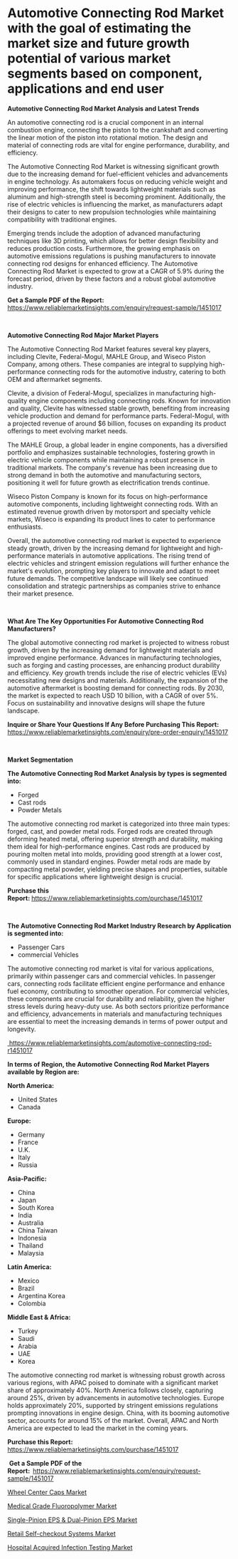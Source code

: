 <p><h1>Automotive Connecting Rod Market with the goal of estimating the market size and future growth potential of various market segments based on component, applications and end user</h1></p><p><strong>Automotive Connecting Rod Market Analysis and Latest Trends</strong></p>
<p><p>An automotive connecting rod is a crucial component in an internal combustion engine, connecting the piston to the crankshaft and converting the linear motion of the piston into rotational motion. The design and material of connecting rods are vital for engine performance, durability, and efficiency. </p><p>The Automotive Connecting Rod Market is witnessing significant growth due to the increasing demand for fuel-efficient vehicles and advancements in engine technology. As automakers focus on reducing vehicle weight and improving performance, the shift towards lightweight materials such as aluminum and high-strength steel is becoming prominent. Additionally, the rise of electric vehicles is influencing the market, as manufacturers adapt their designs to cater to new propulsion technologies while maintaining compatibility with traditional engines.</p><p>Emerging trends include the adoption of advanced manufacturing techniques like 3D printing, which allows for better design flexibility and reduces production costs. Furthermore, the growing emphasis on automotive emissions regulations is pushing manufacturers to innovate connecting rod designs for enhanced efficiency. The Automotive Connecting Rod Market is expected to grow at a CAGR of 5.9% during the forecast period, driven by these factors and a robust global automotive industry.</p></p>
<p><strong>Get a Sample PDF of the Report:&nbsp;</strong> <a href="https://www.reliablemarketinsights.com/enquiry/request-sample/1451017?utm_campaign=1197&utm_medium=2&utm_source=Github&utm_content=ia&utm_term=02112024&utm_id=automotive-connecting-rod">https://www.reliablemarketinsights.com/enquiry/request-sample/1451017</a></p>
<p>&nbsp;</p>
<p><strong>Automotive Connecting Rod Major Market Players</strong></p>
<p><p>The Automotive Connecting Rod Market features several key players, including Clevite, Federal-Mogul, MAHLE Group, and Wiseco Piston Company, among others. These companies are integral to supplying high-performance connecting rods for the automotive industry, catering to both OEM and aftermarket segments.</p><p>Clevite, a division of Federal-Mogul, specializes in manufacturing high-quality engine components including connecting rods. Known for innovation and quality, Clevite has witnessed stable growth, benefiting from increasing vehicle production and demand for performance parts. Federal-Mogul, with a projected revenue of around $6 billion, focuses on expanding its product offerings to meet evolving market needs.</p><p>The MAHLE Group, a global leader in engine components, has a diversified portfolio and emphasizes sustainable technologies, fostering growth in electric vehicle components while maintaining a robust presence in traditional markets. The company's revenue has been increasing due to strong demand in both the automotive and manufacturing sectors, positioning it well for future growth as electrification trends continue.</p><p>Wiseco Piston Company is known for its focus on high-performance automotive components, including lightweight connecting rods. With an estimated revenue growth driven by motorsport and specialty vehicle markets, Wiseco is expanding its product lines to cater to performance enthusiasts.</p><p>Overall, the automotive connecting rod market is expected to experience steady growth, driven by the increasing demand for lightweight and high-performance materials in automotive applications. The rising trend of electric vehicles and stringent emission regulations will further enhance the market's evolution, prompting key players to innovate and adapt to meet future demands. The competitive landscape will likely see continued consolidation and strategic partnerships as companies strive to enhance their market presence.</p></p>
<p>&nbsp;</p>
<p><strong>What Are The Key Opportunities For Automotive Connecting Rod Manufacturers?</strong></p>
<p><p>The global automotive connecting rod market is projected to witness robust growth, driven by the increasing demand for lightweight materials and improved engine performance. Advances in manufacturing technologies, such as forging and casting processes, are enhancing product durability and efficiency. Key growth trends include the rise of electric vehicles (EVs) necessitating new designs and materials. Additionally, the expansion of the automotive aftermarket is boosting demand for connecting rods. By 2030, the market is expected to reach USD 10 billion, with a CAGR of over 5%. Focus on sustainability and innovative designs will shape the future landscape.</p></p>
<p><strong>Inquire or Share Your Questions If Any Before Purchasing This Report:</strong> <a href="https://www.reliablemarketinsights.com/enquiry/pre-order-enquiry/1451017?utm_campaign=1197&utm_medium=2&utm_source=Github&utm_content=ia&utm_term=02112024&utm_id=automotive-connecting-rod">https://www.reliablemarketinsights.com/enquiry/pre-order-enquiry/1451017</a></p>
<p>&nbsp;</p>
<p><strong>Market Segmentation</strong></p>
<p><strong>The Automotive Connecting Rod Market Analysis by types is segmented into:</strong></p>
<p><ul><li>Forged</li><li>Cast rods</li><li>Powder Metals</li></ul></p>
<p><p>The automotive connecting rod market is categorized into three main types: forged, cast, and powder metal rods. Forged rods are created through deforming heated metal, offering superior strength and durability, making them ideal for high-performance engines. Cast rods are produced by pouring molten metal into molds, providing good strength at a lower cost, commonly used in standard engines. Powder metal rods are made by compacting metal powder, yielding precise shapes and properties, suitable for specific applications where lightweight design is crucial.</p></p>
<p><strong>Purchase this Report:&nbsp;</strong><a href="https://www.reliablemarketinsights.com/purchase/1451017?utm_campaign=1197&utm_medium=2&utm_source=Github&utm_content=ia&utm_term=02112024&utm_id=automotive-connecting-rod">https://www.reliablemarketinsights.com/purchase/1451017</a></p>
<p>&nbsp;</p>
<p><strong>The Automotive Connecting Rod Market Industry Research by Application is segmented into:</strong></p>
<p><ul><li>Passenger Cars</li><li>commercial Vehicles</li></ul></p>
<p><p>The automotive connecting rod market is vital for various applications, primarily within passenger cars and commercial vehicles. In passenger cars, connecting rods facilitate efficient engine performance and enhance fuel economy, contributing to smoother operation. For commercial vehicles, these components are crucial for durability and reliability, given the higher stress levels during heavy-duty use. As both sectors prioritize performance and efficiency, advancements in materials and manufacturing techniques are essential to meet the increasing demands in terms of power output and longevity.</p></p>
<p><a href="https://www.reliablemarketinsights.com/automotive-connecting-rod-r1451017?utm_campaign=1197&utm_medium=2&utm_source=Github&utm_content=ia&utm_term=02112024&utm_id=automotive-connecting-rod">&nbsp;https://www.reliablemarketinsights.com/automotive-connecting-rod-r1451017</a></p>
<p><strong>In terms of Region, the Automotive Connecting Rod Market Players available by Region are:</strong></p>
<p>
    <p> <strong> North America: </strong>
        <ul>
            <li>United States</li>
            <li>Canada</li>
        </ul>
        </p> 
    <p> <strong> Europe: </strong>
        <ul>
            <li>Germany</li>
            <li>France</li>
            <li>U.K.</li>
            <li>Italy</li>
            <li>Russia</li>
        </ul>
        </p> 
    <p> <strong> Asia-Pacific: </strong>
        <ul>
            <li>China</li>
            <li>Japan</li>
            <li>South Korea</li>
            <li>India</li>
            <li>Australia</li>
            <li>China Taiwan</li>
            <li>Indonesia</li>
            <li>Thailand</li>
            <li>Malaysia</li>
        </ul>
        </p> 
    <p> <strong> Latin America: </strong>
        <ul>
            <li>Mexico</li>
            <li>Brazil</li>
            <li>Argentina Korea</li>
            <li>Colombia</li>
        </ul>
        </p> 
    <p> <strong> Middle East & Africa: </strong>
        <ul>
            <li>Turkey</li>
            <li>Saudi</li>
            <li>Arabia</li>
            <li>UAE</li>
            <li>Korea</li>
        </ul>
    </p>
    </p>
<p><p>The automotive connecting rod market is witnessing robust growth across various regions, with APAC poised to dominate with a significant market share of approximately 40%. North America follows closely, capturing around 25%, driven by advancements in automotive technologies. Europe holds approximately 20%, supported by stringent emissions regulations prompting innovations in engine design. China, with its booming automotive sector, accounts for around 15% of the market. Overall, APAC and North America are expected to lead the market in the coming years.</p></p>
<p><strong>Purchase this Report: </strong><a href="https://www.reliablemarketinsights.com/purchase/1451017?utm_campaign=1197&utm_medium=2&utm_source=Github&utm_content=ia&utm_term=02112024&utm_id=automotive-connecting-rod">https://www.reliablemarketinsights.com/purchase/1451017</a></p>
<p>&nbsp;<strong>Get a Sample PDF of the Report:&nbsp;&nbsp;</strong><a href="https://www.reliablemarketinsights.com/enquiry/request-sample/1451017?utm_campaign=1197&utm_medium=2&utm_source=Github&utm_content=ia&utm_term=02112024&utm_id=automotive-connecting-rod">https://www.reliablemarketinsights.com/enquiry/request-sample/1451017</a></p>
<p><strong></strong></p>
<p><p><a href="https://github.com/globismark/Market-Research-Report-List-5/blob/main/wheel-center-caps-market.md?utm_campaign=1197&utm_medium=2&utm_source=Github&utm_content=ia&utm_term=02112024&utm_id=automotive-connecting-rod">Wheel Center Caps Market</a></p><p><a href="https://www.linkedin.com/pulse/global-medical-grade-fluoropolymer-industry-research-ryn0e?utm_campaign=1197&utm_medium=2&utm_source=Github&utm_content=ia&utm_term=02112024&utm_id=automotive-connecting-rod">Medical Grade Fluoropolymer Market</a></p><p><a href="https://www.linkedin.com/pulse/single-pinion-eps-dual-pinion-market-velocity-63-cagr-trajectory-g6g5e?utm_campaign=1197&utm_medium=2&utm_source=Github&utm_content=ia&utm_term=02112024&utm_id=automotive-connecting-rod">Single-Pinion EPS & Dual-Pinion EPS Market</a></p><p><a href="https://www.linkedin.com/pulse/investment-opportunities-retail-self-checkout-systems-4qofe?utm_campaign=1197&utm_medium=2&utm_source=Github&utm_content=ia&utm_term=02112024&utm_id=automotive-connecting-rod">Retail Self-checkout Systems Market</a></p><p><a href="https://www.linkedin.com/pulse/hospital-acquired-infection-testing-market-trends-focusing-insight-ow1ke?utm_campaign=1197&utm_medium=2&utm_source=Github&utm_content=ia&utm_term=02112024&utm_id=automotive-connecting-rod">Hospital Acquired Infection Testing Market</a></p></p>